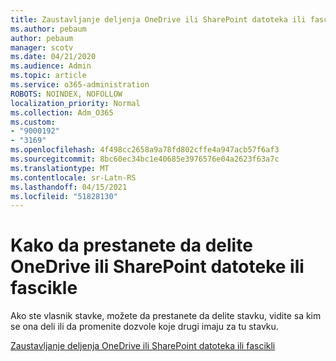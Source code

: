 ```yaml
---
title: Zaustavljanje deljenja OneDrive ili SharePoint datoteka ili fascikli
ms.author: pebaum
author: pebaum
manager: scotv
ms.date: 04/21/2020
ms.audience: Admin
ms.topic: article
ms.service: o365-administration
ROBOTS: NOINDEX, NOFOLLOW
localization_priority: Normal
ms.collection: Adm_O365
ms.custom:
- "9000192"
- "3169"
ms.openlocfilehash: 4f498cc2658a9a78fd802cffe4a947acb57f6af3
ms.sourcegitcommit: 8bc60ec34bc1e40685e3976576e04a2623f63a7c
ms.translationtype: MT
ms.contentlocale: sr-Latn-RS
ms.lasthandoff: 04/15/2021
ms.locfileid: "51828130"
---
```

# <a name="how-to-stop-sharing-onedrive-or-sharepoint-files-or-folders"></a>Kako da prestanete da delite OneDrive ili SharePoint datoteke ili fascikle

Ako ste vlasnik stavke, možete da prestanete da delite stavku, vidite sa kim se ona deli ili da promenite dozvole koje drugi imaju za tu stavku.

[Zaustavljanje deljenja OneDrive ili SharePoint datoteka ili fascikli](https://support.office.com/article/stop-sharing-onedrive-or-sharepoint-files-or-folders-or-change-permissions-0a36470f-d7fe-40a0-bd74-0ac6c1e13323)
